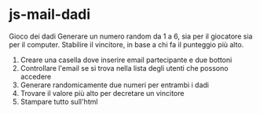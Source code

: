 # js-mail-dadi

Gioco dei dadi
Generare un numero random da 1 a 6, sia per il giocatore sia per il computer.
Stabilire il vincitore, in base a chi fa il punteggio più alto.

1. Creare una casella dove inserire email partecipante e due bottoni
2. Controllare l'email se si trova nella lista degli utenti che possono accedere
3. Generare randomicamente due numeri per entrambi i dadi
4. Trovare il valore più alto per decretare un vincitore
5. Stampare tutto sull'html